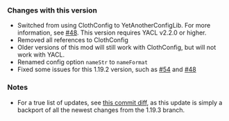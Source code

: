 ### Changes with this version
- Switched from using ClothConfig to YetAnotherConfigLib. For more information, see [#48](https://www.github.com/mrbuilder1961/WheresMyChatHistory/issues/48). This version requires YACL v2.2.0 or higher.
- Removed all references to ClothConfig
- Older versions of this mod will still work with ClothConfig, but will not work with YACL.
- Renamed config option `nameStr` to `nameFormat`
- Fixed some issues for this 1.19.2 version, such as [#54](https://www.github.com/mrbuilder1961/WheresMyChatHistory/issues/54) and [#48](https://www.github.com/mrbuilder1961/WheresMyChatHistory/issues/48)

### Notes
- For a true list of updates, see [this commit diff](https://github.com/mrbuilder1961/WheresMyChatHistory/compare/234c157..a04f762), as this update is simply 
  a backport of all the newest changes from the 1.19.3 branch.